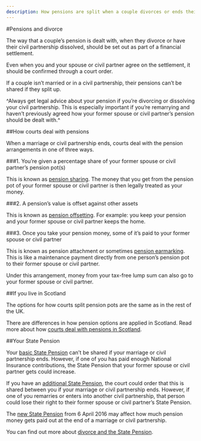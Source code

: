 ```yaml
---
description: How pensions are split when a couple divorces or ends their civil partnership.
---
```


#Pensions and divorce

The way that a couple’s pension is dealt with, when they divorce or have their civil partnership dissolved, should be set out as part of a financial settlement.

Even when you and your spouse or civil partner agree on the settlement, it should be confirmed through a court order.

If a couple isn’t married or in a civil partnership, their pensions can’t be shared if they split up.

^Always get legal advice about your pension if you’re divorcing or dissolving your civil partnership. This is especially important if you’re remarrying and haven’t previously agreed how your former spouse or civil partner’s pension should be dealt with.^


##How courts deal with pensions

When a marriage or civil partnership ends, courts deal with the pension arrangements in one of three ways.

###1. You’re given a percentage share of your former spouse or civil partner’s pension pot(s)

This is known as [pension sharing](http://www.pensionsadvisoryservice.org.uk/about-pensions/when-things-change/when-relationships-end/pension-sharing). The money that you get from the pension pot of your former spouse or civil partner is then legally treated as your money.

###2. A pension’s value is offset against other assets

This is known as [pension offsetting](http://www.pensionsadvisoryservice.org.uk/about-pensions/when-things-change/when-relationships-end/pension-offsetting). For example: you keep your pension and your former spouse or civil partner keeps the home.

###3. Once you take your pension money, some of it’s paid to your former spouse or civil partner

This is known as pension attachment or sometimes [pension earmarking](http://www.pensionsadvisoryservice.org.uk/about-pensions/when-things-change/when-relationships-end/pension-earmarking). This is like a maintenance payment directly from one person’s pension pot to their former spouse or civil partner.

Under this arrangement, money from your tax-free lump sum can also go to your former spouse or civil partner.


##If you live in Scotland

The options for how courts split pension pots are the same as in the rest of the UK. 

There are differences in how pension options are applied in Scotland. Read more about how [courts deal with pensions in Scotland](https://www.moneyadviceservice.org.uk/en/articles/dividing-pensions-on-divorce-or-dissolution).


##Your State Pension


Your [basic State Pension](https://www.gov.uk/state-pension) can’t be shared if your marriage or civil partnership ends. However, if one of you has paid enough National Insurance contributions, the State Pension that your former spouse or civil partner gets could increase.


If you have an [additional State Pension](https://www.gov.uk/additional-state-pension), the court could order that this is shared between you if your marriage or civil partnership ends. However, if one of you remarries or enters into another civil partnership, that person could lose their right to their former spouse or civil partner’s State Pension.


The [new State Pension](https://www.gov.uk/new-state-pension) from 6 April 2016 may affect how much pension money gets paid out at the end of a marriage or civil partnership.


You can find out more about [divorce and the State Pension](http://www.pensionsadvisoryservice.org.uk/about-pensions/the-state-pension/state-pension-and-divorce-dissolution).
